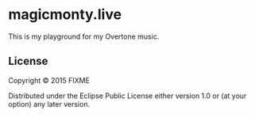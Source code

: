 # magicmonty.live

This is my playground for my Overtone music.

## License

Copyright © 2015 FIXME

Distributed under the Eclipse Public License either version 1.0 or (at
your option) any later version.
